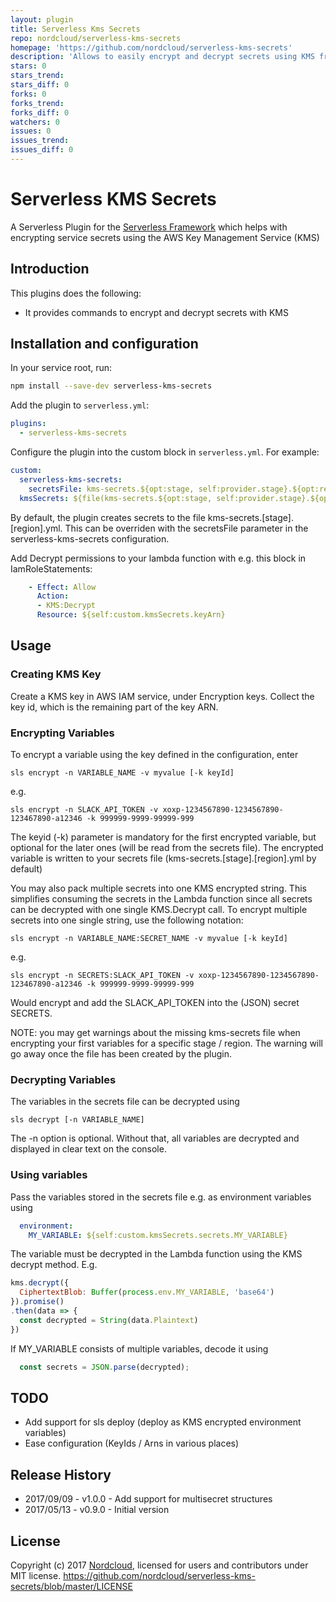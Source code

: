 ```yaml
---
layout: plugin
title: Serverless Kms Secrets
repo: nordcloud/serverless-kms-secrets
homepage: 'https://github.com/nordcloud/serverless-kms-secrets'
description: 'Allows to easily encrypt and decrypt secrets using KMS from the serverless CLI'
stars: 0
stars_trend: 
stars_diff: 0
forks: 0
forks_trend: 
forks_diff: 0
watchers: 0
issues: 0
issues_trend: 
issues_diff: 0
---
```



# Serverless KMS Secrets

A Serverless Plugin for the [Serverless Framework](http://www.serverless.com) which
helps with encrypting service secrets using the AWS Key Management Service (KMS)

## Introduction

This plugins does the following:

* It provides commands to encrypt and decrypt secrets with KMS

## Installation and configuration

In your service root, run:

```bash
npm install --save-dev serverless-kms-secrets
```

Add the plugin to `serverless.yml`:

```yml
plugins:
  - serverless-kms-secrets
```

Configure the plugin into the custom block in `serverless.yml`. For example:

```yml
custom:
  serverless-kms-secrets:
    secretsFile: kms-secrets.${opt:stage, self:provider.stage}.${opt:region, self:provider.region}.yml (optional)
  kmsSecrets: ${file(kms-secrets.${opt:stage, self:provider.stage}.${opt:region, self:provider.region}.yml)}
```

By default, the plugin creates secrets to the file kms-secrets.[stage].[region].yml. This can be overriden with the secretsFile parameter in the serverless-kms-secrets configuration.

Add Decrypt permissions to your lambda function with e.g. this block in IamRoleStatements:

```yml
    - Effect: Allow
      Action:
      - KMS:Decrypt
      Resource: ${self:custom.kmsSecrets.keyArn} 
```

## Usage

### Creating KMS Key

Create a KMS key in AWS IAM service, under Encryption keys. Collect the key id, which is the remaining part of the key ARN.

### Encrypting Variables

To encrypt a variable using the key defined in the configuration, enter
```
sls encrypt -n VARIABLE_NAME -v myvalue [-k keyId]
```

e.g.

```
sls encrypt -n SLACK_API_TOKEN -v xoxp-1234567890-1234567890-123467890-a12346 -k 999999-9999-99999-999
```
The keyid (-k) parameter is mandatory for the first encrypted variable, but optional for the later ones (will be read from the secrets file).
The encrypted variable is written to your secrets file (kms-secrets.[stage].[region].yml by default)

You may also pack multiple secrets into one KMS encrypted string. This simplifies consuming the secrets in the Lambda function since all secrets can be decrypted with one single KMS.Decrypt call. To encrypt multiple secrets into one single string, use the following notation:

```
sls encrypt -n VARIABLE_NAME:SECRET_NAME -v myvalue [-k keyId]
```

e.g.

```
sls encrypt -n SECRETS:SLACK_API_TOKEN -v xoxp-1234567890-1234567890-123467890-a12346 -k 999999-9999-99999-999
```

Would encrypt and add the SLACK_API_TOKEN into the (JSON) secret SECRETS.

NOTE: you may get warnings about the missing kms-secrets file when encrypting your first variables for a specific stage / region. The warning will go away once the file has been created by the plugin.

### Decrypting Variables

The variables in the secrets file can be decrypted using

```
sls decrypt [-n VARIABLE_NAME]
```

The -n option is optional. Without that, all variables are decrypted and displayed in clear text on the console.

### Using variables

Pass the variables stored in the secrets file e.g. as environment variables using

```yml
  environment:
    MY_VARIABLE: ${self:custom.kmsSecrets.secrets.MY_VARIABLE}
```

The variable must be decrypted in the Lambda function using the KMS decrypt method. E.g.

```js
kms.decrypt({
  CiphertextBlob: Buffer(process.env.MY_VARIABLE, 'base64')
}).promise()
.then(data => {
  const decrypted = String(data.Plaintext)
})
```

If MY_VARIABLE consists of multiple variables, decode it using

```js
  const secrets = JSON.parse(decrypted);
```

## TODO

* Add support for sls deploy (deploy as KMS encrypted environment variables)
* Ease configuration (KeyIds / Arns in various places)

## Release History

* 2017/09/09 - v1.0.0 - Add support for multisecret structures
* 2017/05/13 - v0.9.0 - Initial version


## License

Copyright (c) 2017 [Nordcloud](https://nordcloud.com/), licensed for users and contributors under MIT license.
https://github.com/nordcloud/serverless-kms-secrets/blob/master/LICENSE
